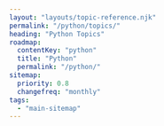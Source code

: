 ```yaml
---
layout: "layouts/topic-reference.njk"
permalink: "/python/topics/"
heading: "Python Topics"
roadmap:
  contentKey: "python"
  title: "Python"
  permalink: "/python/"
sitemap:
  priority: 0.8
  changefreq: "monthly"
tags:
  - "main-sitemap"
---
```


